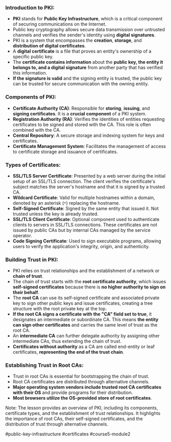 ### Introduction to PKI:

-   **PKI** stands for **Public Key Infrastructure**, which is a critical component of securing communications on the Internet.
-   Public key cryptography allows secure data transmission over untrusted channels and verifies the sender's identity using **digital signatures**.
-   PKI is a system that encompasses the **creation**, **storage**, and **distribution of digital certificates**.
-   A **digital certificate** is a file that proves an entity's ownership of a specific public key.
-   The **certificate contains information** about the **public key, the entity it belongs to, and a digital signature** from another party that has verified this information.
-   **If the signature is valid** and the signing entity is trusted, the public key can be trusted for secure communication with the owning entity.

### Components of PKI:

-   **Certificate Authority (CA)**: Responsible for **storing**, **issuing**, and **signing certificates**. It is a **crucial component** of a PKI system.
-  **Registration Authority (RA)**: Verifies the identities of entities requesting certificates to be signed and stored with the CA. This role is often combined with the CA.
-   **Central Repository**: A secure storage and indexing system for keys and certificates.
-   **Certificate Management System**: Facilitates the management of access to certificate storage and issuance of certificates.

### Types of Certificates:

-   **SSL/TLS Server Certificate**: Presented by a web server during the initial setup of an SSL/TLS connection. The client verifies the certificate's subject matches the server's hostname and that it is signed by a trusted CA.
-   **Wildcard Certificate**: Valid for multiple hostnames within a domain, denoted by an asterisk (`*`) replacing the hostname.
-   **Self-Signed Certificate**: Signed by the same entity that issued it. Not trusted unless the key is already trusted.
-  **SSL/TLS Client Certificate**: Optional component used to authenticate clients to servers in SSL/TLS connections. These certificates are not issued by public CAs but by internal CAs managed by the service operator.
-   **Code Signing Certificate**: Used to sign executable programs, allowing users to verify the application's integrity, origin, and authenticity.

### Building Trust in PKI:

-   PKI relies on trust relationships and the establishment of a network or **chain of trust**.
-   The chain of trust starts with the **root certificate authority**, which issues **self-signed certificates** because there is **no higher authority to sign on their behalf**.
-   The **root CA** can use its self-signed certificate and associated private key to sign other public keys and issue certificates, creating a tree structure with the root private key at the top.
-   **If the root CA signs a certificate with the "CA" field set to true**, it designates an intermediate or subordinate CA. This means **the entity can sign other certificates** and carries the same level of trust as the root CA.
-   An **intermediate CA** can further delegate authority by assigning other intermediate CAs, thus extending the chain of trust.
-   **Certificates without authority** as a CA are called end-entity or leaf certificates, **representing the end of the trust chain**.

### Establishing Trust in Root CAs:

-   Trust in root CAs is essential for bootstrapping the chain of trust.
-   Root CA certificates are distributed through alternative channels.
-   **Major operating system vendors include trusted root CA certificates with their OS** and provide programs for their distribution.
-   **Most browsers utilize the OS-provided store of root certificates**.

Note: The lesson provides an overview of PKI, including its components, certificate types, and the establishment of trust relationships. It highlights the importance of root CAs, their self-signed certificates, and the distribution of trust through alternative channels.

#public-key-infrastructure #certificates #course5-module2 